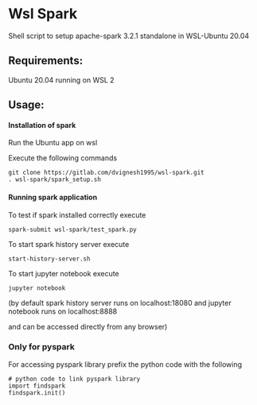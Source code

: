 # Wsl Spark

Shell script to setup apache-spark 3.2.1 standalone in WSL-Ubuntu 20.04

## Requirements:
Ubuntu 20.04 running on WSL 2

## Usage:
#### Installation of spark
Run the Ubuntu app on wsl

Execute the following commands

```
git clone https://gitlab.com/dvignesh1995/wsl-spark.git
. wsl-spark/spark_setup.sh
```

#### Running spark application
To test if spark installed correctly execute
```
spark-submit wsl-spark/test_spark.py
```
To start spark history server execute 
```
start-history-server.sh 
```
To start jupyter notebook execute 
```
jupyter notebook
```
(by default spark history server runs on localhost:18080 and jupyter notebook runs on localhost:8888

and can be accessed directly from any browser)

### Only for pyspark
For accessing pyspark library prefix the python code with the following
```
# python code to link pyspark library
import findspark
findspark.init()
```
